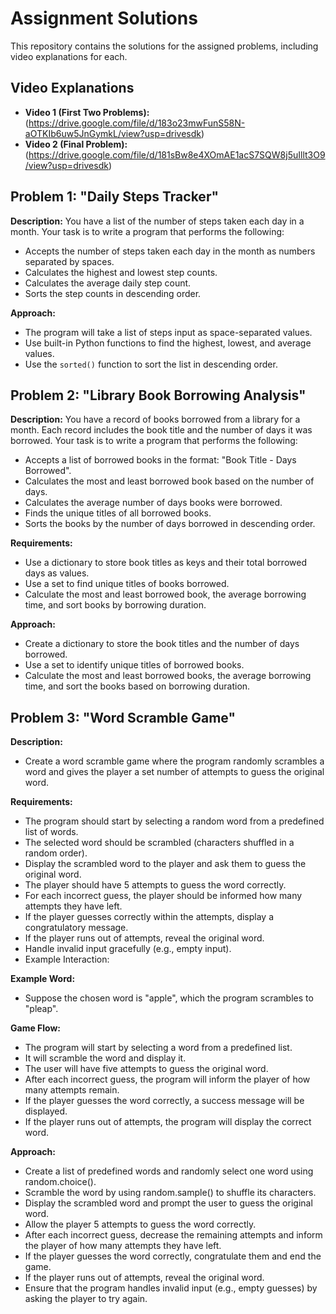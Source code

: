 # Assignment Solutions

This repository contains the solutions for the assigned problems, including video explanations for each.

## Video Explanations

- **Video 1 (First Two Problems):**(https://drive.google.com/file/d/183o23mwFunS58N-aOTKIb6uw5JnGymkL/view?usp=drivesdk)
- **Video 2 (Final Problem):** (https://drive.google.com/file/d/181sBw8e4XOmAE1acS7SQW8j5uIllt3O9/view?usp=drivesdk)

## Problem 1: "Daily Steps Tracker"
**Description:**
You have a list of the number of steps taken each day in a month. Your task is to write a program that performs the following:
- Accepts the number of steps taken each day in the month as numbers separated by spaces.
- Calculates the highest and lowest step counts.
- Calculates the average daily step count.
- Sorts the step counts in descending order.

**Approach:**
- The program will take a list of steps input as space-separated values.
- Use built-in Python functions to find the highest, lowest, and average values.
- Use the `sorted()` function to sort the list in descending order.

## Problem 2: "Library Book Borrowing Analysis"
**Description:**
You have a record of books borrowed from a library for a month. Each record includes the book title and the number of days it was borrowed. Your task is to write a program that performs the following:
- Accepts a list of borrowed books in the format: "Book Title - Days Borrowed".
- Calculates the most and least borrowed book based on the number of days.
- Calculates the average number of days books were borrowed.
- Finds the unique titles of all borrowed books.
- Sorts the books by the number of days borrowed in descending order.

**Requirements:**
- Use a dictionary to store book titles as keys and their total borrowed days as values.
- Use a set to find unique titles of books borrowed.
- Calculate the most and least borrowed book, the average borrowing time, and sort books by borrowing duration.

**Approach:**
- Create a dictionary to store the book titles and the number of days borrowed.
- Use a set to identify unique titles of borrowed books.
- Calculate the most and least borrowed books, the average borrowing time, and sort the books based on borrowing duration.

## Problem 3: "Word Scramble Game"
**Description:**
- Create a word scramble game where the program randomly scrambles a word and gives the player a set number of attempts to guess the original word.

**Requirements:**
- The program should start by selecting a random word from a predefined list of words.
- The selected word should be scrambled (characters shuffled in a random order).
- Display the scrambled word to the player and ask them to guess the original word.
- The player should have 5 attempts to guess the word correctly.
- For each incorrect guess, the player should be informed how many attempts they have left.
- If the player guesses correctly within the attempts, display a congratulatory message.
- If the player runs out of attempts, reveal the original word.
- Handle invalid input gracefully (e.g., empty input).
- Example Interaction:

**Example Word:**
- Suppose the chosen word is "apple", which the program scrambles to "pleap".

**Game Flow:**
- The program will start by selecting a word from a predefined list.
- It will scramble the word and display it.
- The user will have five attempts to guess the original word.
- After each incorrect guess, the program will inform the player of how many attempts remain.
- If the player guesses the word correctly, a success message will be displayed.
- If the player runs out of attempts, the program will display the correct word.

**Approach:**
- Create a list of predefined words and randomly select one word using random.choice().
- Scramble the word by using random.sample() to shuffle its characters.
- Display the scrambled word and prompt the user to guess the original word.
- Allow the player 5 attempts to guess the word correctly.
- After each incorrect guess, decrease the remaining attempts and inform the player of how many attempts they have left.
- If the player guesses the word correctly, congratulate them and end the game.
- If the player runs out of attempts, reveal the original word.
- Ensure that the program handles invalid input (e.g., empty guesses) by asking the player to try again.

